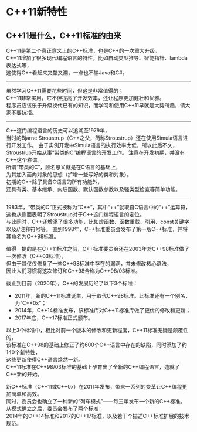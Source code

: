 # C++11新特性

## C++11是什么，C++11标准的由来

C++11是第二个真正意义上的C++标准，也是C++的一次重大升级。  
C++11增加了很多现代编程语言的特性，比如自动类型推导、智能指针、lambda表达式等，  
这使得C++看起来又酷又潮，一点也不输Java和C#。

---

虽然学习C++11需要花些时间，但这是非常值得的；  
C++11非常实用，它不但提高了开发效率，还让程序更加健壮和优雅。  
程序员应该乐于升级换代已有的知识，而学习和使用C++11早就是大势所趋，请大家不要抗拒。

---

C++这门编程语言的历史可以追溯至1979年，  
当时的Bjarne Stroustrup（C++之父，简称Stroustrup）还在使用Simula语言进行开发工作。
由于实例开发中Simula语言的执行效率太低，所以此后不久，  
Stroustrup开始从事“带类的C”编程语言的开发工作。
注意在开发初期，并没有C++这个称谓。  
所谓“带类的C”，顾名思义就是在C语言的基础上，  
为其加入面向对象的思想（扩增一些写好的类和对象）。  
初期的C++除了具备C语言的所有功能外，  
还具有类、基本继承、内联函数、默认函数参数以及强类型检查等简单功能。

---

1983年，“带类的C”正式被称为“C++”，其中“++”就取自C语言中的“++”运算符，  
这也从侧面表明了Stroustrup对于C++这门编程语言的定位。  
与此同时，C++还增添了很多功能，比如虚函数、函数重载、引用、const关键字以及//注释符号等。
直到1998年，C++标准委员会发布了第一版C++标准，并将其命名为C++98标准。

值得一提的是在C++11标准之前，C++标准委员会还在2003年对C++98标准做了一次修改（C++03标准），  
但由于其仅仅修复了一些C++98标准中存在的漏洞，并未修改核心语法，  
因此人们习惯将这次修订和C++98合称为C++98/03标准。

截止到目前（2020年），C++的发展历经了以下3个标准：
- 2011年，新的C++11标准诞生，用于取代C++98标准。此标准还有一个别名，为“C++0x"；
- 2014年，C++14标准发布，该标准库对C++11标准库做了更优的修改和更新；
- 2017年底，C++17标准正式颁布。

以上3个标准中，相比对前一个版本的修改和更新程度，C++11标准无疑是颠覆性的，  
该标准在C++98的基础上修正了约600个C++语言中存在的缺陷，同时添加了约140个新特性，  
这些更新使得C++语言焕然一新。  
C++11标准在C++98/03标准的基础上孕育出了全新的C++编程语言，造就了C++新的开始。

新C++标准（C++11或C++0x）在2011年发布，带来一系列的变革让C++编程更加简单和高效。  
同时，委员会也确立了一种新的“列车模式”——每三年发布一个新的C++标准。  
从模式确立之后，委员会发布了两个标准：  
2014年的C++14标准和2017的C++17标准，以及若干个描述C++标准扩展的技术规范。

